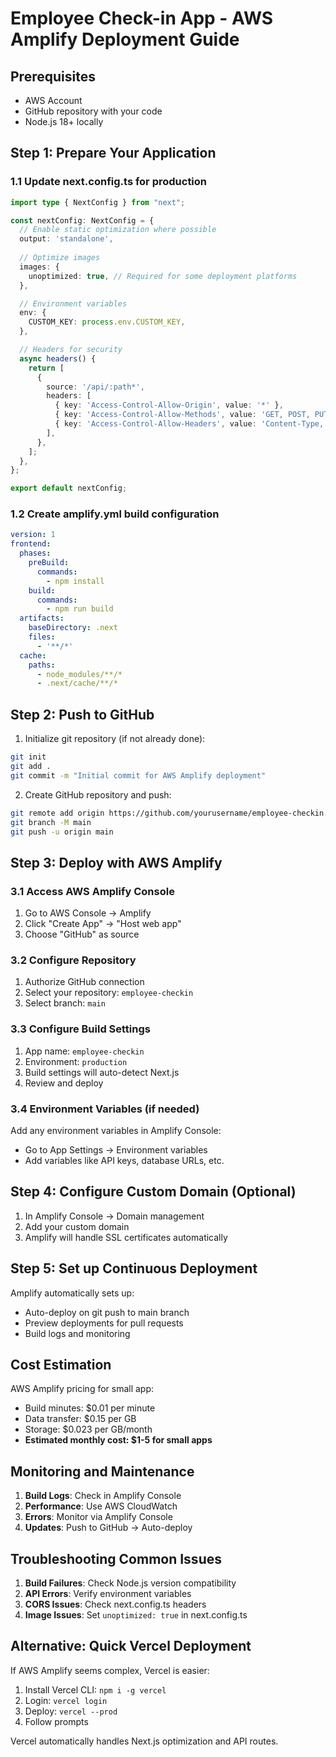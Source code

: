 # Employee Check-in App - AWS Amplify Deployment Guide

## Prerequisites
- AWS Account
- GitHub repository with your code
- Node.js 18+ locally

## Step 1: Prepare Your Application

### 1.1 Update next.config.ts for production
```typescript
import type { NextConfig } from "next";

const nextConfig: NextConfig = {
  // Enable static optimization where possible
  output: 'standalone',
  
  // Optimize images
  images: {
    unoptimized: true, // Required for some deployment platforms
  },

  // Environment variables
  env: {
    CUSTOM_KEY: process.env.CUSTOM_KEY,
  },

  // Headers for security
  async headers() {
    return [
      {
        source: '/api/:path*',
        headers: [
          { key: 'Access-Control-Allow-Origin', value: '*' },
          { key: 'Access-Control-Allow-Methods', value: 'GET, POST, PUT, DELETE, OPTIONS' },
          { key: 'Access-Control-Allow-Headers', value: 'Content-Type, Authorization' },
        ],
      },
    ];
  },
};

export default nextConfig;
```

### 1.2 Create amplify.yml build configuration
```yaml
version: 1
frontend:
  phases:
    preBuild:
      commands:
        - npm install
    build:
      commands:
        - npm run build
  artifacts:
    baseDirectory: .next
    files:
      - '**/*'
  cache:
    paths:
      - node_modules/**/*
      - .next/cache/**/*
```

## Step 2: Push to GitHub

1. Initialize git repository (if not already done):
```bash
git init
git add .
git commit -m "Initial commit for AWS Amplify deployment"
```

2. Create GitHub repository and push:
```bash
git remote add origin https://github.com/yourusername/employee-checkin.git
git branch -M main
git push -u origin main
```

## Step 3: Deploy with AWS Amplify

### 3.1 Access AWS Amplify Console
1. Go to AWS Console → Amplify
2. Click "Create App" → "Host web app"
3. Choose "GitHub" as source

### 3.2 Configure Repository
1. Authorize GitHub connection
2. Select your repository: `employee-checkin`
3. Select branch: `main`

### 3.3 Configure Build Settings
1. App name: `employee-checkin`
2. Environment: `production`
3. Build settings will auto-detect Next.js
4. Review and deploy

### 3.4 Environment Variables (if needed)
Add any environment variables in Amplify Console:
- Go to App Settings → Environment variables
- Add variables like API keys, database URLs, etc.

## Step 4: Configure Custom Domain (Optional)

1. In Amplify Console → Domain management
2. Add your custom domain
3. Amplify will handle SSL certificates automatically

## Step 5: Set up Continuous Deployment

Amplify automatically sets up:
- Auto-deploy on git push to main branch
- Preview deployments for pull requests
- Build logs and monitoring

## Cost Estimation

AWS Amplify pricing for small app:
- Build minutes: $0.01 per minute
- Data transfer: $0.15 per GB
- Storage: $0.023 per GB/month
- **Estimated monthly cost: $1-5 for small apps**

## Monitoring and Maintenance

1. **Build Logs**: Check in Amplify Console
2. **Performance**: Use AWS CloudWatch
3. **Errors**: Monitor via Amplify Console
4. **Updates**: Push to GitHub → Auto-deploy

## Troubleshooting Common Issues

1. **Build Failures**: Check Node.js version compatibility
2. **API Errors**: Verify environment variables
3. **CORS Issues**: Check next.config.ts headers
4. **Image Issues**: Set `unoptimized: true` in next.config.ts

## Alternative: Quick Vercel Deployment

If AWS Amplify seems complex, Vercel is easier:

1. Install Vercel CLI: `npm i -g vercel`
2. Login: `vercel login`
3. Deploy: `vercel --prod`
4. Follow prompts

Vercel automatically handles Next.js optimization and API routes.
